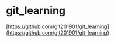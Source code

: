 # git_learning

[https://github.com/git201901/git_learning](https://github.com/git201901/git_learning)
